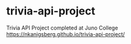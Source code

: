 # trivia-api-project

Trivia API Project completed at Juno College <br>
https://nkanigsberg.github.io/trivia-api-project/
